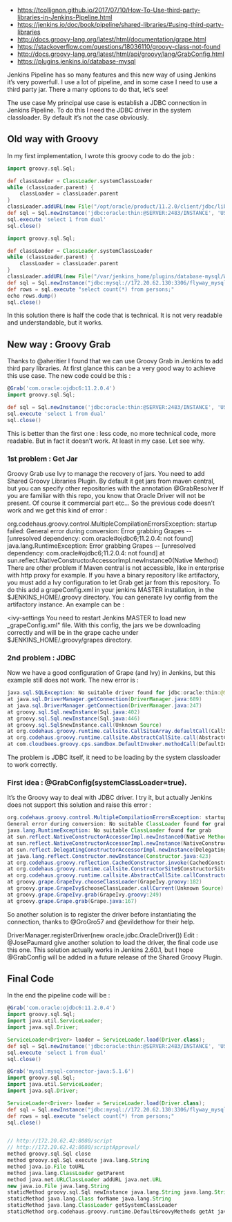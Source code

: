 * https://tcollignon.github.io/2017/07/10/How-To-Use-third-party-libraries-in-Jenkins-Pipeline.html
* https://jenkins.io/doc/book/pipeline/shared-libraries/#using-third-party-libraries
* http://docs.groovy-lang.org/latest/html/documentation/grape.html
* https://stackoverflow.com/questions/18036110/groovy-class-not-found
* http://docs.groovy-lang.org/latest/html/api/groovy/lang/GrabConfig.html
* https://plugins.jenkins.io/database-mysql

Jenkins Pipeline has so many features and this new way of using Jenkins it’s very powerfull. I use a lot of pipeline, and in some case I need to use a third party jar. There a many options to do that, let’s see!

The use case
My principal use case is establish a JDBC connection in Jenkins Pipeline. To do this I need the JDBC driver in the system classloader. By default it’s not the case obviously.

## Old way with Groovy
In my first implementation, I wrote this groovy code to do the job :

```groovy
import groovy.sql.Sql;

def classLoader = ClassLoader.systemClassLoader
while (classLoader.parent) {
    classLoader = classLoader.parent
}
classLoader.addURL(new File("/opt/oracle/product/11.2.0/client/jdbc/lib/ojdbc6.jar").toURL())
def sql = Sql.newInstance('jdbc:oracle:thin:@SERVER:2483/INSTANCE', 'USER', 'PASSWORD', 'oracle.jdbc.OracleDriver')
sql.execute 'select 1 from dual'
sql.close()
```

```groovy
import groovy.sql.Sql;

def classLoader = ClassLoader.systemClassLoader
while (classLoader.parent) {
	classLoader = classLoader.parent
}
classLoader.addURL(new File("/var/jenkins_home/plugins/database-mysql/WEB-INF/lib/mysql-connector-java-5.1.42.jar").toURL())
def sql = Sql.newInstance("jdbc:mysql://172.20.62.130:3306/flyway_mysql", "root", "123456", "com.mysql.jdbc.Driver")
def rows = sql.execute "select count(*) from persons;"
echo rows.dump()
sql.close()	
```

In this solution there is half the code that is technical. It is not very readable and understandable, but it works.

## New way : Groovy Grab
Thanks to @aheritier I found that we can use Groovy Grab in Jenkins to add third pary libraries. At first glance this can be a very good way to achieve this use case. The new code could be this :

```groovy
@Grab('com.oracle:ojdbc6:11.2.0.4')
import groovy.sql.Sql;

def sql = Sql.newInstance('jdbc:oracle:thin:@SERVER:2483/INSTANCE', 'USER', 'PASSWORD', 'oracle.jdbc.OracleDriver')
sql.execute 'select 1 from dual'
sql.close()
```
This is better than the first one : less code, no more technical code, more readable. But in fact it doesn’t work. At least in my case. Let see why.

### 1st problem : Get Jar
Groovy Grab use Ivy to manage the recovery of jars. You need to add Shared Groovy Libraries Plugin. By default it get jars from maven central, but you can specify other repositories with the annotation @GrabResolver If you are familiar with this repo, you know that Oracle Driver will not be present. Of course it commercial part etc…​ So the previous code doesn’t work and we get this kind of error :

org.codehaus.groovy.control.MultipleCompilationErrorsException: startup failed:
General error during conversion: Error grabbing Grapes -- [unresolved dependency: com.oracle#ojdbc6;11.2.0.4: not found]
java.lang.RuntimeException: Error grabbing Grapes -- [unresolved dependency: com.oracle#ojdbc6;11.2.0.4: not found]
at sun.reflect.NativeConstructorAccessorImpl.newInstance0(Native Method)
There are other problem if Maven central is not accessible, like in enterprise with http proxy for example. If you have a binary repository like artifactory, you must add a Ivy configuration to let Grab get jar from this repository. To do this add a grapeConfig.xml in your jenkins MASTER installation, in the $JENKINS_HOME/.groovy directory. You can generate Ivy config from the artifactory instance. An example can be :

<?xml version="1.0" encoding="UTF-8"?>
<ivy-settings
  <settings defaultResolver="downloadGrapes" />
  <credentials host="artifactoryHostname" realm="Artifactory Realm" username="user" passwd="password" />
  <resolvers>
    <chain name="downloadGrapes">
      <ibiblio name="public" m2compatible="true" root="http://artifactoryHostname/artifactory/libs-release" />
    </chain>
  </resolvers>
</ivy-settings>
You need to restart Jenkins MASTER to load new _grapeConfig.xml" file.
With this config, the jars we be downloading correctly and will be in the grape cache under $JENKINS_HOME/.groovy/grapes directory.

### 2nd problem : JDBC
Now we have a good configuration of Grape (and Ivy) in Jenkins, but this example still does not work. The new error is :

```java
java.sql.SQLException: No suitable driver found for jdbc:oracle:thin:@SERVER:2483/INSTANCE
at java.sql.DriverManager.getConnection(DriverManager.java:689)
at java.sql.DriverManager.getConnection(DriverManager.java:247)
at groovy.sql.Sql.newInstance(Sql.java:402)
at groovy.sql.Sql.newInstance(Sql.java:446)
at groovy.sql.Sql$newInstance.call(Unknown Source)
at org.codehaus.groovy.runtime.callsite.CallSiteArray.defaultCall(CallSiteArray.java:48)
at org.codehaus.groovy.runtime.callsite.AbstractCallSite.call(AbstractCallSite.java:113)
at com.cloudbees.groovy.cps.sandbox.DefaultInvoker.methodCall(DefaultInvoker.java:18)
```
The problem is JDBC itself, it need to be loading by the system classloader to work correctly.

### First idea : @GrabConfig(systemClassLoader=true).

It’s the Groovy way to deal with JDBC driver. I try it, but actually Jenkins does not support this solution and raise this error :

```java
org.codehaus.groovy.control.MultipleCompilationErrorsException: startup failed:
General error during conversion: No suitable ClassLoader found for grab
java.lang.RuntimeException: No suitable ClassLoader found for grab
at sun.reflect.NativeConstructorAccessorImpl.newInstance0(Native Method)
at sun.reflect.NativeConstructorAccessorImpl.newInstance(NativeConstructorAccessorImpl.java:62)
at sun.reflect.DelegatingConstructorAccessorImpl.newInstance(DelegatingConstructorAccessorImpl.java:45)
at java.lang.reflect.Constructor.newInstance(Constructor.java:423)
at org.codehaus.groovy.reflection.CachedConstructor.invoke(CachedConstructor.java:83)
at org.codehaus.groovy.runtime.callsite.ConstructorSite$ConstructorSiteNoUnwrapNoCoerce.callConstructor(ConstructorSite.java:105)
at org.codehaus.groovy.runtime.callsite.AbstractCallSite.callConstructor(AbstractCallSite.java:247)
at groovy.grape.GrapeIvy.chooseClassLoader(GrapeIvy.groovy:182)
at groovy.grape.GrapeIvy$chooseClassLoader.callCurrent(Unknown Source)
at groovy.grape.GrapeIvy.grab(GrapeIvy.groovy:249)
at groovy.grape.Grape.grab(Grape.java:167)
```
So another solution is to register the driver before instantiating the connection, thanks to @GroGro57 and @evildethow for their help.

DriverManager.registerDriver(new oracle.jdbc.OracleDriver())
Edit : @JosePaumard give another solution to load the driver, the final code use this one. This solution actually works in Jenkins 2.60.1, but I hope @GrabConfig will be added in a future release of the Shared Groovy Plugin.

## Final Code
In the end the pipeline code will be :

```groovy
@Grab('com.oracle:ojdbc6:11.2.0.4')
import groovy.sql.Sql;
import java.util.ServiceLoader;
import java.sql.Driver;

ServiceLoader<Driver> loader = ServiceLoader.load(Driver.class);
def sql = Sql.newInstance('jdbc:oracle:thin:@SERVER:2483/INSTANCE', 'USER', 'PASSWORD', 'oracle.jdbc.OracleDriver')
sql.execute 'select 1 from dual'
sql.close()
```


```groovy
@Grab('mysql:mysql-connector-java:5.1.6')
import groovy.sql.Sql;
import java.util.ServiceLoader;
import java.sql.Driver;

ServiceLoader<Driver> loader = ServiceLoader.load(Driver.class);
def sql = Sql.newInstance("jdbc:mysql://172.20.62.130:3306/flyway_mysql", "root", "123456", "com.mysql.jdbc.Driver")
def rows = sql.execute "select count(*) from persons;"
sql.close()	


// http://172.20.62.42:8080/script
// http://172.20.62.42:8080/scriptApproval/
method groovy.sql.Sql close
method groovy.sql.Sql execute java.lang.String
method java.io.File toURL
method java.lang.ClassLoader getParent
method java.net.URLClassLoader addURL java.net.URL
new java.io.File java.lang.String
staticMethod groovy.sql.Sql newInstance java.lang.String java.lang.String java.lang.String java.lang.String
staticMethod java.lang.Class forName java.lang.String
staticMethod java.lang.ClassLoader getSystemClassLoader
staticMethod org.codehaus.groovy.runtime.DefaultGroovyMethods getAt java.util.Collection java.lang.String
```